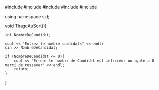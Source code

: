 #include <iostream>
#include <string>
#include <cctype>
#include <cstdlib>
#include <iostream>

using namespace std;

void TirageAuSort(){

    int NombreDeCandidat;

    cout << "Entrez le nombre candidats" << endl;
    cin >> NombreDeCandidat;

    if (NombreDeCandidat <= 0){
        cout << "Erreur le nombre de Candidat est inferieur ou egale a 0 merci de ressayer" << endl;
        return;
    }
    
    
}
